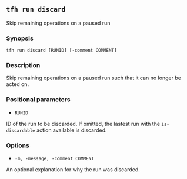 ## `tfh run discard`

Skip remaining operations on a paused run

### Synopsis

    tfh run discard [RUNID] [-comment COMMENT]

### Description

Skip remaining operations on a paused run such that it can no longer be acted on.

### Positional parameters

* `RUNID`

ID of the run to be discarded. If omitted, the lastest run with the `is-discardable` action available is discarded.

### Options

* `-m, -message, -comment COMMENT`

An optional explanation for why the run was discarded.
